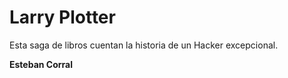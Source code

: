 # Larry Plotter

Esta saga de libros cuentan la historia de un Hacker excepcional.

**Esteban Corral**

